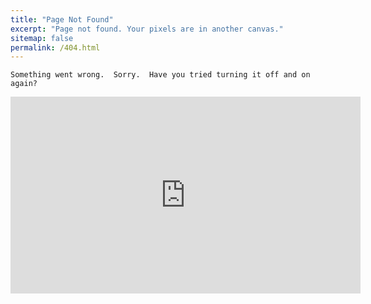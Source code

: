 ```yaml
---
title: "Page Not Found"
excerpt: "Page not found. Your pixels are in another canvas."
sitemap: false
permalink: /404.html
---
```


`Something went wrong. 
Sorry. 
Have you tried turning it off and on again?`

<iframe width="560" height="315" src="https://www.youtube.com/embed/t3otBjVZzT0?si=LjR68exBXZEx5XQV" title="YouTube video player" frameborder="0" allow="accelerometer; autoplay; clipboard-write; encrypted-media; gyroscope; picture-in-picture; web-share" referrerpolicy="strict-origin-when-cross-origin" allowfullscreen></iframe>